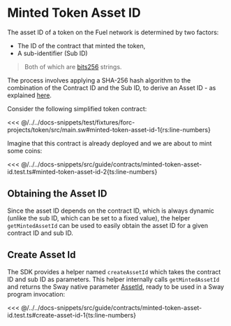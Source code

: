 # Minted Token Asset ID

The asset ID of a token on the Fuel network is determined by two factors:

- The ID of the contract that minted the token,
- A sub-identifier (Sub ID)

> Both of which are [bits256](../types/bits256.md) strings.

The process involves applying a SHA-256 hash algorithm to the combination of the Contract ID and the Sub ID, to derive an Asset ID - as explained [here](https://docs.fuel.network/docs/specs/identifiers/asset/#asset-id).

Consider the following simplified token contract:

<<< @/../../docs-snippets/test/fixtures/forc-projects/token/src/main.sw#minted-token-asset-id-1{rs:line-numbers}

Imagine that this contract is already deployed and we are about to mint some coins:

<<< @/../../docs-snippets/src/guide/contracts/minted-token-asset-id.test.ts#minted-token-asset-id-2{ts:line-numbers}

## Obtaining the Asset ID

Since the asset ID depends on the contract ID, which is always dynamic (unlike the sub ID, which can be set to a fixed value), the helper `getMintedAssetId` can be used to easily obtain the asset ID for a given contract ID and sub ID.

## Create Asset Id

The SDK provides a helper named `createAssetId` which takes the contract ID and sub ID as parameters. This helper internally calls `getMintedAssetId` and returns the Sway native parameter [AssetId](https://docs.fuel.network/docs/fuels-ts/interfaces/#assetid), ready to be used in a Sway program invocation:

<<< @/../../docs-snippets/src/guide/contracts/minted-token-asset-id.test.ts#create-asset-id-1{ts:line-numbers}
